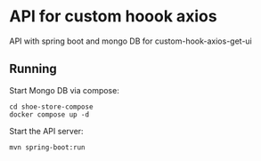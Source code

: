 # API for custom hoook axios
API with spring boot and mongo DB for custom-hook-axios-get-ui

## Running
Start Mongo DB via compose:
```
cd shoe-store-compose
docker compose up -d
```

Start the API server:
```
mvn spring-boot:run
```